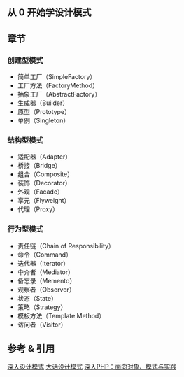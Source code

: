 ## 从 0 开始学设计模式

## 章节
### 创建型模式
- 简单工厂（SimpleFactory）
- 工厂方法（FactoryMethod）
- 抽象工厂（AbstractFactory）
- 生成器（Builder）
- 原型（Prototype）
- 单例（Singleton）

### 结构型模式
- 适配器（Adapter）
- 桥接（Bridge）
- 组合（Composite）
- 装饰（Decorator）
- 外观（Facade）
- 享元（Flyweight）
- 代理（Proxy）

### 行为型模式
- 责任链（Chain of Responsibility）
- 命令（Command）
- 迭代器（Iterator）
- 中介者（Mediator）
- 备忘录（Memento）
- 观察者（Observer）
- 状态（State）
- 策略（Strategy）
- 模板方法（Template Method）
- 访问者（Visitor）


## 参考 & 引用
[深入设计模式](https://max.book118.com/html/2021/0730/8050073060003126.shtm)
[大话设计模式](https://item.jd.com/10079261.html)
[深入PHP：面向对象、模式与实践](https://item.jd.com/10794350.html)